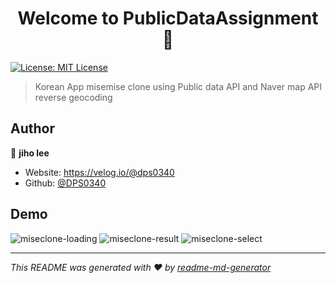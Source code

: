 <h1 align="center">Welcome to PublicDataAssignment 👋</h1>
<p>
  <a href="#" target="_blank">
    <img alt="License: MIT License" src="https://img.shields.io/badge/License-MIT License-yellow.svg" />
  </a>
</p>

> Korean App misemise clone using Public data API and Naver map API reverse geocoding

## Author

👤 **jiho lee**

* Website: https://velog.io/@dps0340
* Github: [@DPS0340](https://github.com/DPS0340)

## Demo
![miseclone-loading](https://user-images.githubusercontent.com/32592965/109403623-afbc9780-79a1-11eb-9716-2f6868fcedb2.png)
![miseclone-result](https://user-images.githubusercontent.com/32592965/109403646-d67ace00-79a1-11eb-9ce4-63726b5f453f.png)
![miseclone-select](https://user-images.githubusercontent.com/32592965/109403656-fa3e1400-79a1-11eb-8d53-8ee17fc1744d.png)
***
_This README was generated with ❤️ by [readme-md-generator](https://github.com/kefranabg/readme-md-generator)_
